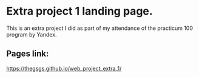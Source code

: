 # Extra project 1 landing page.

This is an extra project I did as part of my attendance of the practicum 100 program by Yandex.

## Pages link:
https://thegsgs.github.io/web_project_extra_1/
